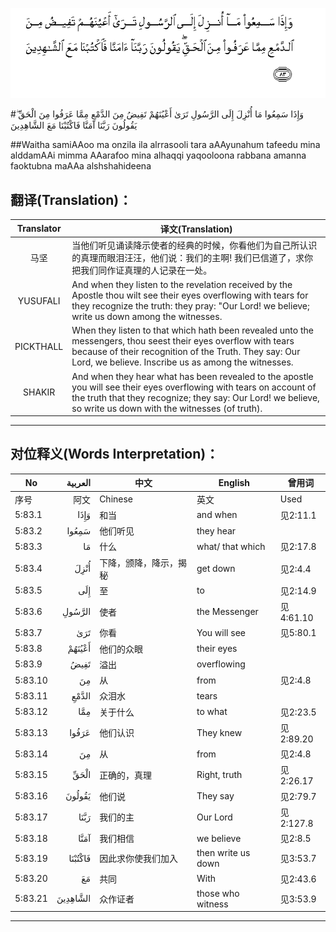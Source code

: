 ![005:083](images/005_083.gif)

#وَإِذَا سَمِعُوا مَا أُنْزِلَ إِلَى الرَّسُولِ تَرَىٰ أَعْيُنَهُمْ تَفِيضُ مِنَ الدَّمْعِ مِمَّا عَرَفُوا مِنَ الْحَقِّ ۖ يَقُولُونَ رَبَّنَا آمَنَّا فَاكْتُبْنَا مَعَ الشَّاهِدِينَ 

##Waitha samiAAoo ma onzila ila alrrasooli tara aAAyunahum tafeedu mina alddamAAi mimma AAarafoo mina alhaqqi yaqooloona rabbana amanna faoktubna maAAa alshshahideena 

## 翻译(Translation)：

| Translator | 译文(Translation)                                            |
| :--------: | ------------------------------------------------------------ |
|    马坚    | 当他们听见诵读降示使者的经典的时候，你看他们为自己所认识的真理而眼泪汪汪，他们说：我们的主啊! 我们已信道了，求你把我们同作证真理的人记录在一处。 |
|  YUSUFALI  | And when they listen to the revelation received by the Apostle thou wilt see their eyes overflowing with tears for they recognize the truth: they pray: "Our Lord! we believe; write us down among the witnesses. |
| PICKTHALL  | When they listen to that which hath been revealed unto the messengers, thou seest their eyes overflow with tears because of their recognition of the Truth. They say: Our Lord, we believe. Inscribe us as among the witnesses. |
|   SHAKIR   | And when they hear what has been revealed to the apostle you will see their eyes overflowing with tears on account of the truth that they recognize; they say: Our Lord! we believe, so write us down with the witnesses (of truth). |

---

## 对位释义(Words Interpretation)：

| No   | العربية | 中文    | English | 曾用词 |
| ---- | ------: | ------- | ------- | ------ |
| 序号 |    阿文 | Chinese | 英文    | Used   |
| 5:83.1  | وَإِذَا     | 和当                   | and when           | 见2:11.1  |
| 5:83.2  | سَمِعُوا    | 他们听见               | they hear          |           |
| 5:83.3  | مَا       | 什么                   | what/ that which   | 见2:17.8  |
| 5:83.4  | أُنْزِلَ     | 下降，颁降，降示，揭秘 | get down           | 见2:4.4   |
| 5:83.5  | إِلَى      | 至                     | to                 | 见2:14.9  |
| 5:83.6  | الرَّسُولِ   | 使者                   | the Messenger      | 见4:61.10 |
| 5:83.7  | تَرَىٰ      | 你看                   | You will see       | 见5:80.1  |
| 5:83.8  | أَعْيُنَهُمْ   | 他们的众眼             | their eyes         |           |
| 5:83.9  | تَفِيضُ     | 溢出                   | overflowing        |           |
| 5:83.10 | مِنَ       | 从                     | from               | 见2:4.8   |
| 5:83.11 | الدَّمْعِ    | 众泪水                 | tears              |           |
| 5:83.12 | مِمَّا      | 关于什么               | to what            | 见2:23.5  |
| 5:83.13 | عَرَفُوا    | 他们认识               | They knew          | 见2:89.20 |
| 5:83.14 | مِنَ       | 从                     | from               | 见2:4.8   |
| 5:83.15 | الْحَقِّ     | 正确的，真理           | Right, truth       | 见2:26.17 |
| 5:83.16 | يَقُولُونَ   | 他们说                 | They say           | 见2:79.7  |
| 5:83.17 | رَبَّنَا     | 我们的主               | Our Lord           | 见2:127.8 |
| 5:83.18 | آمَنَّا     | 我们相信               | we believe         | 见2:8.5   |
| 5:83.19 | فَاكْتُبْنَا  | 因此求你使我们加入     | then write us down | 见3:53.7  |
| 5:83.20 | مَعَ       | 共同                   | With               | 见2:43.6  |
| 5:83.21 | الشَّاهِدِينَ | 众作证者               | those who witness  | 见3:53.9  |

---
